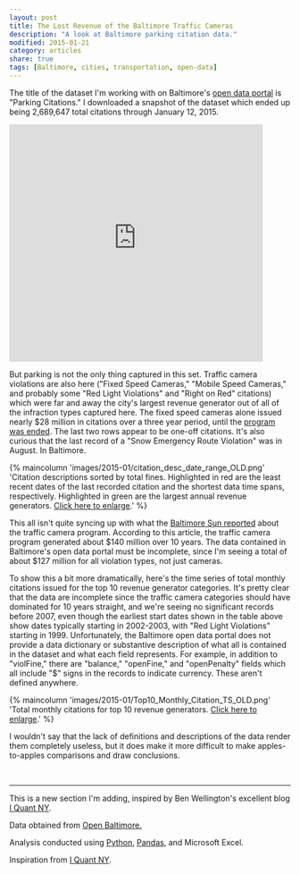 ```yaml
---
layout: post
title: The Lost Revenue of the Baltimore Traffic Cameras
description: "A look at Baltimore parking citation data."
modified: 2015-01-21
category: articles
share: true
tags: [Baltimore, cities, transportation, open-data]
---
```


The title of the dataset I'm working with on Baltimore's <a href='http://data.baltimorecity.gov/'>open data portal</a> is "Parking Citations."  I downloaded a snapshot of the dataset which ended up being 2,689,647 total citations through January 12, 2015. <!--more-->


<iframe width="90%" title="Parking Citations" height="425px" src="https://data.baltimorecity.gov/w/n4ma-fj3m/ta62-x9wp?cur=i5SwBTR0Hvd&from=root" frameborder="0" scrolling="no"></iframe>


But parking is not the only thing captured in this set. Traffic camera violations are also here ("Fixed Speed Cameras," "Mobile Speed Cameras," and probably some "Red Light Violations" and "Right on Red" citations) which were far and away the city's largest revenue generator out of all of the infraction types captured here.  The fixed speed cameras alone issued nearly $28 million in citations over a three year period, until the <a href='http://www.baltimoresun.com/news/maryland/sun-investigates/bs-md-speed-camera-hearing-20141201-story.html'>program was ended</a>.  The last two rows appear to be one-off citations.  It's also curious that the last record of a "Snow Emergency Route Violation" was in August. In Baltimore.

{% maincolumn 'images/2015-01/citation_desc_date_range_OLD.png' 'Citation descriptions sorted by total fines.  Highlighted in red are the least recent dates of the last recorded citation and the shortest data time spans, respectively.  Highlighted in green are the largest annual revenue generators. <a href="/images/2015-01/citation_desc_date_range_OLD.png">Click here to enlarge</a>.' %}

This all isn't quite syncing up with what the <a href='http://www.baltimoresun.com/news/maryland/sun-investigates/bs-md-speed-camera-hearing-20141201-story.html'>Baltimore Sun reported</a> about the traffic camera program.  According to this article, the traffic camera program generated about $140 million over 10 years.  The data contained in Baltimore's open data portal must be incomplete, since I'm seeing a total of about $127 million for all violation types, not just cameras.  

To show this a bit more dramatically, here's the time series of total monthly citations issued for the top 10 revenue generator categories.  It's pretty clear that the data are incomplete since the traffic camera categories should have dominated for 10 years straight, and we're seeing no significant records before 2007, even though the earliest start dates shown in the table above show dates typically starting in 2002-2003, with "Red Light Violations" starting in 1999.  Unfortunately, the Baltimore open data portal does not provide a data dictionary or substantive description of what all is contained in the dataset and what each field represents.  For example, in addition to "violFine," there are "balance," "openFine," and "openPenalty" fields which all include "$" signs in the records to indicate currency.  These aren't defined anywhere.

{% maincolumn 'images/2015-01/Top10_Monthly_Citation_TS_OLD.png' 'Total monthly citations for top 10 revenue generators. <a href="/images/2015-01/Top10_Monthly_Citation_TS_OLD.png">Click here to enlarge</a>.' %}

I wouldn't say that the lack of definitions and descriptions of the data render them completely useless, but it does make it more difficult to make apples-to-apples comparisons and draw conclusions.

<br>

---
<p style="width: 100%; font-style: italic;">

This is a new section I'm adding, inspired by Ben Wellington's excellent blog <a href='http://iquantny.tumblr.com'>I Quant NY</a>.<br>

Data obtained from <a href='http://data.baltimorecity.gov/'>Open Baltimore.</a><br>

Analysis conducted using <a href='http://www.python.org'>Python</a>, <a href='http://pandas.pydata.org'>Pandas</a>, and Microsoft Excel.<br>

Inspiration from <a href='http://iquantny.tumblr.com'>I Quant NY</a>.